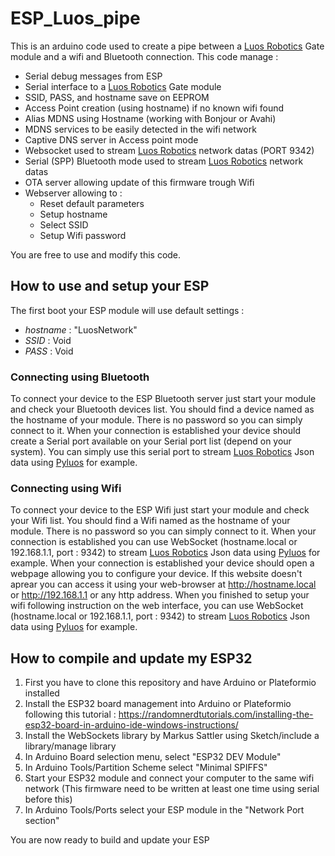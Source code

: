 # ESP_Luos_pipe
This is an arduino code used to create a pipe between a [Luos Robotics](https://www.luos-robotics.com) Gate module and a wifi and Bluetooth connection.
This code manage :
 - Serial debug messages from ESP
 - Serial interface to a [Luos Robotics](https://www.luos-robotics.com) Gate module
 - SSID, PASS, and hostname save on EEPROM
 - Access Point creation (using hostname) if no known wifi found
 - Alias MDNS using Hostname (working with Bonjour or Avahi)
 - MDNS services to be easily detected in the wifi network
 - Captive DNS server in Access point mode
 - Websocket used to stream [Luos Robotics](https://www.luos-robotics.com) network datas (PORT 9342)
 - Serial (SPP) Bluetooth mode used to stream [Luos Robotics](https://www.luos-robotics.com) network datas
 - OTA server allowing update of this firmware trough Wifi
 - Webserver allowing to :
   - Reset default parameters
   - Setup hostname
   - Select SSID
   - Setup Wifi password

You are free to use and modify this code.

## How to use and setup your ESP

The first boot your ESP module will use default settings :
 - *hostname* : "LuosNetwork"
 - *SSID* : Void
 - *PASS* : Void

### Connecting using Bluetooth

To connect your device to the ESP Bluetooth server just start your module and check your Bluetooth devices list. You should find a device named as the hostname of your module.
There is no password so you can simply connect to it. When your connection is established your device should create a Serial port available on your Serial port list (depend on your system).
You can simply use this serial port to stream [Luos Robotics](https://www.luos-robotics.com) Json data using [Pyluos](https://github.com/Luos-Robotics/pyluos) for example.

### Connecting using Wifi

To connect your device to the ESP Wifi just start your module and check your Wifi list. You should find a Wifi named as the hostname of your module.
There is no password so you can simply connect to it. When your connection is established you can use WebSocket (hostname.local or 192.168.1.1, port : 9342) to stream [Luos Robotics](https://www.luos-robotics.com) Json data using [Pyluos](https://github.com/Luos-Robotics/pyluos) for example.
When your connection is established your device should open a webpage allowing you to configure your device. If this website doesn't aprear you can access it using your web-browser at http://hostname.local or http://192.168.1.1 or any http address.
When you finished to setup your wifi following instruction on the web interface, you can use WebSocket (hostname.local or 192.168.1.1, port : 9342) to stream [Luos Robotics](https://www.luos-robotics.com) Json data using [Pyluos](https://github.com/Luos-Robotics/pyluos) for example.

## How to compile and update my ESP32

1) First you have to clone this repository and have Arduino or Plateformio installed
2) Install the ESP32 board management into Arduino or Plateformio following this tutorial : https://randomnerdtutorials.com/installing-the-esp32-board-in-arduino-ide-windows-instructions/
3) Install the WebSockets library by Markus Sattler using Sketch/include a library/manage library
4) In Arduino Board selection menu, select "ESP32 DEV Module"
5) In Arduino Tools/Partition Scheme select "Minimal SPIFFS"
6) Start your ESP32 module and connect your computer to the same wifi network (This firmware need to be written at least one time using serial before this)
7) In Arduino Tools/Ports select your ESP module in the "Network Port section"

You are now ready to build and update your ESP
